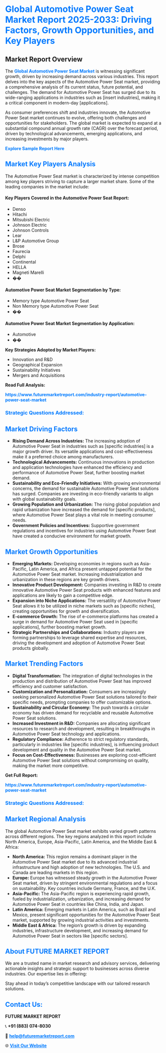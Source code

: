 <h1 style="color: #007BFF;">Global Automotive Power Seat Market Report 2025-2033: Driving Factors, Growth Opportunities, and Key Players</h1>

<section id="overview">
<h2>Market Report Overview</h2>
<p>The <a href="https://www.futuremarketreport.com/industry-report/automotive-power-seat-market" style="color: #007BFF; text-decoration: none;"><strong>Global Automotive Power Seat Market</strong></a> is witnessing significant growth, driven by increasing demand across various industries. This report delves into the key aspects of the Automotive Power Seat market, providing a comprehensive analysis of its current status, future potential, and challenges. The demand for Automotive Power Seat has surged due to its wide-ranging applications in industries such as [insert industries], making it a critical component in modern-day [applications].</p>
<p>As consumer preferences shift and industries innovate, the Automotive Power Seat market continues to evolve, offering both challenges and opportunities for stakeholders. The global market is expected to expand at a substantial compound annual growth rate (CAGR) over the forecast period, driven by technological advancements, emerging applications, and increasing investments by major players.</p>
</section>

<section id="overview">
<p><a href="https://www.futuremarketreport.com/request-sample/reportId=118768" style="color: #007BFF; text-decoration: none;"><strong>Explore Sample Report Here</strong></a></p>
</section>

<section id="key-players">
<h2 style="color: #007BFF;">Market Key Players Analysis</h2>
<p>The Automotive Power Seat market is characterized by intense competition among key players striving to capture a larger market share. Some of the leading companies in the market include:</p>
<h4>Key Players Covered in the Automotive Power Seat Report:</h4>
<ul><li>Denso</li><li>Hitachi</li><li>Mitsubishi Electric</li><li>Johnson Electric</li><li>Johnson Controls</li><li>Lear</li><li>L&amp;P Automotive Group</li><li>Brose</li><li>Faurecia</li><li>Delphi</li><li>Continental</li><li>HELLA</li><li>Magneti Marelli</li><li>��</li></ul>
<h4>Automotive Power Seat Market Segmentation by Type:</h4>
<ul><li>Memory type Automotive Power Seat</li><li>Non Memory type Automotive Power Seat</li><li>��</li></ul>

<h4>Automotive Power Seat Market Segmentation by Application:</h4>
<ul><li>Automotive</li><li>��</li></ul>
<p><strong>Key Strategies Adopted by Market Players:</strong></p>
<ul>
<li>Innovation and R&D</li>
<li>Geographical Expansion</li>
<li>Sustainability Initiatives</li>
<li>Mergers and Acquisitions</li>
</ul>
</section>

<section>
<p><strong>Read Full Analysis: </strong></p><a href="https://www.futuremarketreport.com/industry-report/automotive-power-seat-market" style="color: #007BFF; text-decoration: none;"><strong>https://www.futuremarketreport.com/industry-report/automotive-power-seat-market</strong></a>
<h3 style="color: #007BFF;">Strategic Questions Addressed:</h3>
</section>

<section id="driving-factors">
<h2 style="color: #007BFF;">Market Driving Factors</h2>
<ul>
<li><strong>Rising Demand Across Industries:</strong> The increasing adoption of Automotive Power Seat in industries such as [specific industries] is a major growth driver. Its versatile applications and cost-effectiveness make it a preferred choice among manufacturers.</li>
<li><strong>Technological Advancements:</strong> Continuous innovations in production and application technologies have enhanced the efficiency and performance of Automotive Power Seat, further boosting market demand.</li>
<li><strong>Sustainability and Eco-Friendly Initiatives:</strong> With growing environmental concerns, the demand for sustainable Automotive Power Seat solutions has surged. Companies are investing in eco-friendly variants to align with global sustainability goals.</li>
<li><strong>Growing Population and Urbanization:</strong> The rising global population and rapid urbanization have increased the demand for [specific products], where Automotive Power Seat plays a vital role in meeting consumer needs.</li>
<li><strong>Government Policies and Incentives:</strong> Supportive government regulations and incentives for industries using Automotive Power Seat have created a conducive environment for market growth.</li>
</ul>
</section>

<section id="growth-opportunities">
<h2 style="color: #007BFF;">Market Growth Opportunities</h2>
<ul>
<li><strong>Emerging Markets:</strong> Developing economies in regions such as Asia-Pacific, Latin America, and Africa present untapped potential for the Automotive Power Seat market. Increasing industrialization and urbanization in these regions are key growth drivers.</li>
<li><strong>Innovative Product Development:</strong> Companies investing in R&D to create innovative Automotive Power Seat products with enhanced features and applications are likely to gain a competitive edge.</li>
<li><strong>Expansion into Niche Applications:</strong> The versatility of Automotive Power Seat allows it to be utilized in niche markets such as [specific niches], creating opportunities for growth and diversification.</li>
<li><strong>E-commerce Growth:</strong> The rise of e-commerce platforms has created a surge in demand for Automotive Power Seat used in [specific applications], further boosting market growth.</li>
<li><strong>Strategic Partnerships and Collaborations:</strong> Industry players are forming partnerships to leverage shared expertise and resources, driving the development and adoption of Automotive Power Seat products globally.</li>
</ul>
</section>

<section id="trending-factors">
<h2 style="color: #007BFF;">Market Trending Factors</h2>
<ul>
<li><strong>Digital Transformation:</strong> The integration of digital technologies in the production and distribution of Automotive Power Seat has improved efficiency and customer satisfaction.</li>
<li><strong>Customization and Personalization:</strong> Consumers are increasingly seeking personalized Automotive Power Seat solutions tailored to their specific needs, prompting companies to offer customizable options.</li>
<li><strong>Sustainability and Circular Economy:</strong> The push towards a circular economy has driven demand for recyclable and reusable Automotive Power Seat solutions.</li>
<li><strong>Increased Investment in R&D:</strong> Companies are allocating significant resources to research and development, resulting in breakthroughs in Automotive Power Seat technology and applications.</li>
<li><strong>Regulatory Compliance:</strong> Adherence to strict regulatory standards, particularly in industries like [specific industries], is influencing product development and quality in the Automotive Power Seat market.</li>
<li><strong>Focus on Cost-Effectiveness:</strong> Businesses are exploring cost-efficient Automotive Power Seat solutions without compromising on quality, making the market more competitive.</li>
</ul>
</section>

<section>
<p><strong>Get Full Report: </strong></p><a href="https://www.futuremarketreport.com/industry-report/automotive-power-seat-market" style="color: #007BFF; text-decoration: none;"><strong>https://www.futuremarketreport.com/industry-report/automotive-power-seat-market</strong></a>
<h3 style="color: #007BFF;">Strategic Questions Addressed:</h3>
</section>


<section id="regional-analysis">
<h2 style="color: #007BFF;">Market Regional Analysis</h2>
<p>The global Automotive Power Seat market exhibits varied growth patterns across different regions. The key regions analyzed in this report include North America, Europe, Asia-Pacific, Latin America, and the Middle East & Africa:</p>
<ul>
<li><strong>North America:</strong> This region remains a dominant player in the Automotive Power Seat market due to its advanced industrial infrastructure and high adoption of new technologies. The U.S. and Canada are leading markets in this region.</li>
<li><strong>Europe:</strong> Europe has witnessed steady growth in the Automotive Power Seat market, driven by stringent environmental regulations and a focus on sustainability. Key countries include Germany, France, and the U.K.</li>
<li><strong>Asia-Pacific:</strong> The Asia-Pacific region is experiencing rapid growth, fueled by industrialization, urbanization, and increasing demand for Automotive Power Seat in countries like China, India, and Japan.</li>
<li><strong>Latin America:</strong> Emerging markets in Latin America, such as Brazil and Mexico, present significant opportunities for the Automotive Power Seat market, supported by growing industrial activities and investments.</li>
<li><strong>Middle East & Africa:</strong> The region’s growth is driven by expanding industries, infrastructure development, and increasing demand for Automotive Power Seat in sectors like [specific sectors].</li>
</ul>
</section>

<footer>
<h2 style="color: #007BFF;">About FUTURE MARKET REPORT</h2>
<p>We are a trusted name in market research and advisory services, delivering actionable insights and strategic support to businesses across diverse industries. Our expertise lies in offering:</p>

<p>Stay ahead in today’s competitive landscape with our tailored research solutions.</p>

<h2 style="color: #007BFF;">Contact Us:</h2>
<p><strong>FUTURE MARKET REPORT</strong></p>
<p>📞 <strong>+91 (883) 074-8030</strong></p>
<p>📧 <strong><a href="mailto:help@futuremarketreport.com" style="color: #007BFF;">help@futuremarketreport.com</a></strong></p>
<p>🌐 <strong><a href="https://www.futuremarketreport.com/" style="color: #007BFF;">Visit Our Website</a></strong></p>
</footer>